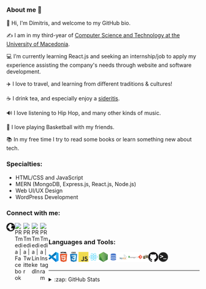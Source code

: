 ### About me 👋
<p>👋 Hi, I'm Dimitris, and welcome to my GitHub bio.</p>
<p>✍️ I am in my third-year of <a class="reference external" href="https://www.uom.gr/en/dai/computer-science-and-technology">Computer Science and Technology at the University of Macedonia</a>.</p>
<p>💻 I’m currently learning React.js and seeking an internship/job to apply my experience assisting the company's needs through website and software development.</p>
<p>✈️ I love to travel, and learning from different traditions & cultures!</p>
<p>☕️ I drink tea, and especially enjoy a <a class="reference external" href="https://en.wikipedia.org/wiki/Sideritis">sideritis</a>.</p>
<p>🔊 I love listening to Hip Hop, and many other kinds of music.</p>
<p>🏀 I love playing Basketball with my friends.</p>
<p>📚 In my free time I try to read some books or learn something new about tech.</p>


### Specialties:
<ul>
  <li>HTML/CSS and JavaScript</li>
  <li>MERN (MongoDB, Express.js, React.js, Node.js)</li>
  <li>Web UI/UX Design</li>
  <li>WordPress Development</li>
</ul>

### Connect with me:

[<img align="left" alt="prtmedia.gr" width="22px" src="https://raw.githubusercontent.com/iconic/open-iconic/master/svg/globe.svg" />][website]
<!-- [<img align="left" alt="PRTmedia | YouTube" width="22px" src="https://cdn.jsdelivr.net/npm/simple-icons@v3/icons/youtube.svg" />][youtube] -->
[<img align="left" alt="PRTmedia | Facebook" width="22px" src="https://cdn.jsdelivr.net/npm/simple-icons@v3/icons/facebook.svg" />][facebook]
[<img align="left" alt="PRTmedia | Twitter" width="22px" src="https://cdn.jsdelivr.net/npm/simple-icons@v3/icons/twitter.svg" />][twitter]
[<img align="left" alt="PRTmedia | LinkedIn" width="22px" src="https://cdn.jsdelivr.net/npm/simple-icons@v3/icons/linkedin.svg" />][linkedin]
[<img align="left" alt="PRTmedia | Instagram" width="22px" src="https://cdn.jsdelivr.net/npm/simple-icons@v3/icons/instagram.svg" />][instagram]

<br />

### Languages and Tools:

<img align="left" alt="Visual Studio Code" width="26px" src="https://raw.githubusercontent.com/github/explore/80688e429a7d4ef2fca1e82350fe8e3517d3494d/topics/visual-studio-code/visual-studio-code.png" />
<img align="left" alt="HTML5" width="26px" src="https://raw.githubusercontent.com/github/explore/80688e429a7d4ef2fca1e82350fe8e3517d3494d/topics/html/html.png" />
<img align="left" alt="CSS3" width="26px" src="https://raw.githubusercontent.com/github/explore/80688e429a7d4ef2fca1e82350fe8e3517d3494d/topics/css/css.png" />
<img align="left" alt="JavaScript" width="26px" src="https://raw.githubusercontent.com/github/explore/80688e429a7d4ef2fca1e82350fe8e3517d3494d/topics/javascript/javascript.png" />
<img align="left" alt="React" width="26px" src="https://raw.githubusercontent.com/github/explore/80688e429a7d4ef2fca1e82350fe8e3517d3494d/topics/react/react.png" />
<img align="left" alt="Node.js" width="26px" src="https://raw.githubusercontent.com/github/explore/80688e429a7d4ef2fca1e82350fe8e3517d3494d/topics/nodejs/nodejs.png" />
<img align="left" alt="SQL" width="26px" src="https://raw.githubusercontent.com/github/explore/80688e429a7d4ef2fca1e82350fe8e3517d3494d/topics/sql/sql.png" />
<img align="left" alt="MySQL" width="26px" src="https://raw.githubusercontent.com/github/explore/80688e429a7d4ef2fca1e82350fe8e3517d3494d/topics/mysql/mysql.png" />
<img align="left" alt="MongoDB" width="26px" src="https://raw.githubusercontent.com/github/explore/80688e429a7d4ef2fca1e82350fe8e3517d3494d/topics/mongodb/mongodb.png" />
<img align="left" alt="Git" width="26px" src="https://raw.githubusercontent.com/github/explore/80688e429a7d4ef2fca1e82350fe8e3517d3494d/topics/git/git.png" />
<img align="left" alt="GitHub" width="26px" src="https://raw.githubusercontent.com/github/explore/78df643247d429f6cc873026c0622819ad797942/topics/github/github.png" />
<img align="left" alt="Terminal" width="26px" src="https://raw.githubusercontent.com/github/explore/80688e429a7d4ef2fca1e82350fe8e3517d3494d/topics/terminal/terminal.png" />

<br />
<br />

---

<details>
  <summary>:zap: GitHub Stats</summary>

  <img align="left" alt="PRTmedia's GitHub Stats" src="https://github-readme-stats.vercel.app/api?username=dpertsin&show_icons=true&hide_border=true" />

</details>


<!--
**dpertsin/dpertsin** is a ✨ _special_ ✨ repository because its `README.md` (this file) appears on your GitHub profile.

Here are some ideas to get you started:

- 🔭 I’m currently working on ...
- 🌱 I’m currently learning ...
- 👯 I’m looking to collaborate on ...
- 🤔 I’m looking for help with ...
- 💬 Ask me about ...
- 📫 How to reach me: ...
- 😄 Pronouns: ...
- ⚡ Fun fact: ...
-->

[website]: https://www.prtmedia.gr/
[facebook]: https://www.facebook.com/prtmediaco
[twitter]: https://twitter.com/DimitriosPerts1
[youtube]: #
[instagram]: https://www.instagram.com/prtmediaco/
[linkedin]: https://www.linkedin.com/company/prtmedia/
